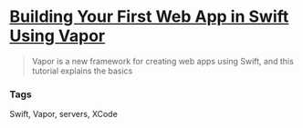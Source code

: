 # [Building Your First Web App in Swift Using Vapor](http://www.appcoda.com/server-side-swift-vapor/)

> Vapor is a new framework for creating web apps using Swift, and this tutorial explains the basics

### Tags

Swift, Vapor, servers, XCode